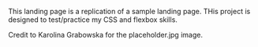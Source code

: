 This landing page is a replication of a sample landing page. THis project is designed to test/practice my CSS and flexbox skills.

Credit to Karolina Grabowska for the placeholder.jpg image.